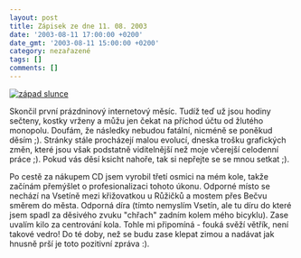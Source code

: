 ```yaml
---
layout: post
title: Zápisek ze dne 11. 08. 2003
date: '2003-08-11 17:00:00 +0200'
date_gmt: '2003-08-11 15:00:00 +0200'
category: nezařazené
tags: []
comments: []
---
```

<div >  <a href="%base_url%/assets/old-images/zapads.jpg"><img alt="západ slunce" src="%base_url%/assets/old-images/zapads.jpg"></a>  </div>
<p>Skončil první prázdninový internetový měsíc. Tudíž teď už jsou hodiny sečteny, kostky vrženy a můžu jen  čekat na příchod účtu od žlutého monopolu. Doufám, že následky nebudou fatální, nicméně se poněkud děsím ;).  Stránky stále procházejí malou evolucí, dneska trošku grafických změn, které jsou však podstatně viditelnější  než moje včerejší celodenní práce ;). Pokud vás děsí ksicht nahoře, tak si nepřejte se se mnou setkat ;).</p>
<p>Po cestě za nákupem CD jsem vyrobil třetí osmici na mém kole, takže začínám přemýšlet o profesionalizaci  tohoto úkonu. Odporné místo se nechází na Vsetíně mezi křižovatkou u Růžičků a mostem přes Bečvu směrem do města.  Odporná díra (tímto nemyslím Vsetín, ale tu díru do které jsem spadl za děsivého zvuku "chřach"  zadním kolem mého bicyklu). Zase uvalím kilo za centrování kola. Tohle mi připomíná -  fouká svěží větřík, není takové vedro! Do té doby, než se budu zase klepat zimou a nadávat jak hnusně prší  je toto pozitivní zpráva :).</p>
